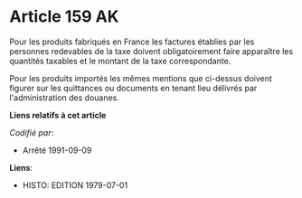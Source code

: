 # Article 159 AK

Pour les produits fabriqués en France  les factures établies par les personnes redevables de la taxe doivent obligatoirement
faire apparaître les quantités taxables et le montant de la taxe correspondante.

Pour les produits importés  les mêmes mentions que ci-dessus doivent figurer sur les quittances ou documents en tenant lieu
délivrés par l'administration des douanes.

**Liens relatifs à cet article**

_Codifié par_:

  - Arrêté 1991-09-09

**Liens**:

  - HISTO: EDITION 1979-07-01
